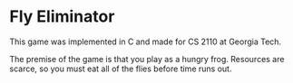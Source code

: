 # Fly Eliminator

This game was implemented in C and made for CS 2110 at Georgia Tech.

The premise of the game is that you play as a hungry frog. Resources are scarce, so you must eat all of the flies before time runs out.
